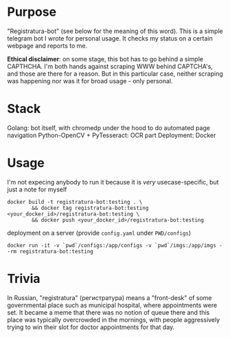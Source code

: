 # Purpose

"Registratura-bot" (see below for the meaning of this word).
This is a simple telegram bot I wrote for personal usage. It checks my status on a certain webpage and reports to me.

**Ethical disclaimer**: on some stage, this bot has to go behind a simple CAPTHCHA. I'm both hands against scraping
    WWW behind CAPTCHA's, and those are there for a reason. But in this particular case, neither scraping was happening
    nor was it for broad usage - only personal.

# Stack

Golang: bot itself, with chromedp under the hood to do automated page navigation
Python-OpenCV + PyTesseract: OCR part
Deployment: Docker

# Usage

I'm not expecing anybody to run it because it is *very* usecase-specific, but just a note for myself

```
docker build -t registratura-bot:testing . \
        && docker tag registratura-bot:testing <your_docker_id>/registratura-bot:testing \
        && docker push <your_docker_id>/registratura-bot:testing
```

deployment on a server (provide `config.yaml` under `PWD/configs`)
```
docker run -it -v `pwd`/configs:/app/configs -v `pwd`/imgs:/app/imgs --rm registratura-bot:testing
```

# Trivia

In Russian, "registratura" (регистратура) means a "front-desk" of some governmental place such as municipal
hospital, where appointments were set.
It became a meme that there was no notion of queue there and this place was typically overcrowded
in the mornings, with people aggressively trying to win their slot for doctor appointments for that day.
